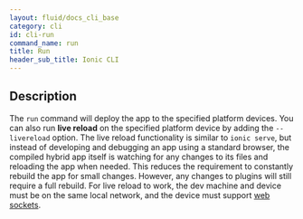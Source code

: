 ```yaml
---
layout: fluid/docs_cli_base
category: cli
id: cli-run
command_name: run
title: Run
header_sub_title: Ionic CLI
---
```


## Description

The `run` command will deploy the app to the specified platform devices. You can also run **live reload** on the specified platform device by adding the `--livereload` option. The live reload functionality is similar to `ionic serve`, but instead of developing and debugging an app using a standard browser, the compiled hybrid app itself is watching for any changes to its files and reloading the app when needed. This reduces the requirement to constantly rebuild the app for small changes. However, any changes to plugins will still require a full rebuild. For live reload to work, the dev machine and device must be on the same local network, and the device must support [web sockets](http://caniuse.com/websockets).
